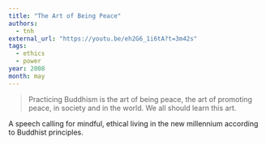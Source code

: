 ```yaml
---
title: "The Art of Being Peace"
authors:
  - tnh
external_url: "https://youtu.be/eh2G6_1i6tA?t=3m42s"
tags:
  - ethics
  - power
year: 2008
month: may
---
```


> Practicing Buddhism is the art of being peace, the art of promoting peace, in society and in the world. We all should learn this art. 

A speech calling for mindful, ethical living in the new millennium according to Buddhist principles.
